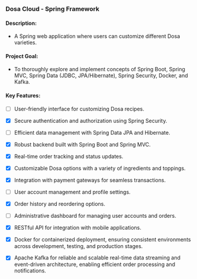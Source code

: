 ### Dosa Cloud - Spring Framework

#### Description:
- A Spring web application where users can customize different Dosa varieties.

#### Project Goal:
- To thoroughly explore and implement concepts of Spring Boot, Spring MVC, Spring Data (JDBC, JPA/Hibernate), Spring Security, Docker, and Kafka.

#### Key Features:
- [ ] User-friendly interface for customizing Dosa recipes.

- [x] Secure authentication and authorization using Spring Security.

- [ ] Efficient data management with Spring Data JPA and Hibernate.

- [x] Robust backend built with Spring Boot and Spring MVC.

- [x] Real-time order tracking and status updates.

- [x] Customizable Dosa options with a variety of ingredients and toppings.

- [x] Integration with payment gateways for seamless transactions.

- [ ] User account management and profile settings.

- [x] Order history and reordering options.

- [ ] Administrative dashboard for managing user accounts and orders.

- [x] RESTful API for integration with mobile applications.
  
- [x] Docker for containerized deployment, ensuring consistent environments across development, testing, and production stages.
  
- [x] Apache Kafka for reliable and scalable real-time data streaming and event-driven architecture, enabling efficient order processing and notifications.
